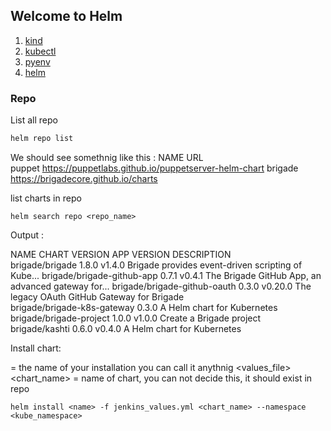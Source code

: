 ## Welcome to Helm


1. [kind](./kind.md)
2. [kubectl](./kubectl.md)
3. [pyenv](./pyenv.md)
4. [helm](./helm.md)


### Repo

List all repo

```markdown
helm repo list
```
We should see somethnig like this :
NAME   	URL                                                 
puppet 	https://puppetlabs.github.io/puppetserver-helm-chart
brigade	https://brigadecore.github.io/charts


list charts in repo

```
helm search repo <repo_name>
```

Output :

NAME                        	CHART VERSION	APP VERSION	DESCRIPTION                                       
brigade/brigade             	1.8.0        	v1.4.0     	Brigade provides event-driven scripting of Kube...
brigade/brigade-github-app  	0.7.1        	v0.4.1     	The Brigade GitHub App, an advanced gateway for...
brigade/brigade-github-oauth	0.3.0        	v0.20.0    	The legacy OAuth GitHub Gateway for Brigade       
brigade/brigade-k8s-gateway 	0.3.0        	           	A Helm chart for Kubernetes                       
brigade/brigade-project     	1.0.0        	v1.0.0     	Create a Brigade project                          
brigade/kashti              	0.6.0        	v0.4.0     	A Helm chart for Kubernetes

Install chart:

<name> = the name of your installation you can call it anythnig
<values_file>
<chart_name> = name of chart, you can not decide this, it should exist in repo
```
helm install <name> -f jenkins_values.yml <chart_name> --namespace <kube_namespace>
```

